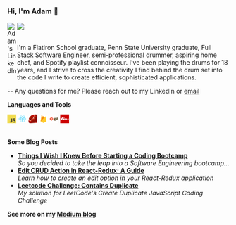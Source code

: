 ### Hi, I'm Adam 👋
<a href="https://www.linkedin.com/in/adam-h-james/">
  <img align="left" alt="Adam's LinkedIn" width="22px" src="https://raw.githubusercontent.com/peterthehan/peterthehan/master/assets/linkedin.svg" />
</a>
<a href="https://open.spotify.com/user/a_james324?si=0e7532a7a124444b">
  <img align="left" alt"Adam's Spotify" width="22px" src="https://raw.githubusercontent.com/peterthehan/peterthehan/master/assets/spotify.svg" />
</a>
<br>
<br>


I'm a Flatiron School graduate, Penn State University graduate, Full Stack Software Engineer, semi-professional drummer, aspiring home chef, and Spotify playlist connoisseur. I've been playing the drums for 18 years, and I strive to cross the creativity I find behind the drum set into the code I write to create efficient, sophisticated applications.

-- Any questions for me? Please reach out to my LinkedIn or [email](mailto:11ahj11@gmail.com)

**Languages and Tools**

<code><img height="20" src="https://raw.githubusercontent.com/github/explore/80688e429a7d4ef2fca1e82350fe8e3517d3494d/topics/javascript/javascript.png"></code>
<code><img height="20" src="https://raw.githubusercontent.com/github/explore/80688e429a7d4ef2fca1e82350fe8e3517d3494d/topics/react/react.png"></code>
<code><img height="20" src="https://raw.githubusercontent.com/github/explore/80688e429a7d4ef2fca1e82350fe8e3517d3494d/topics/ruby/ruby.png"></code>
<code><img height="20" src="https://raw.githubusercontent.com/github/explore/80688e429a7d4ef2fca1e82350fe8e3517d3494d/topics/firebase/firebase.png"></code>
<code><img height="20" src="https://raw.githubusercontent.com/github/explore/80688e429a7d4ef2fca1e82350fe8e3517d3494d/topics/git/git.png"></code>
<code><img height="20" src="https://raw.githubusercontent.com/github/explore/80688e429a7d4ef2fca1e82350fe8e3517d3494d/topics/rails/rails.png"></code>
<br>
<br>

**Some Blog Posts**
<ul>
  <li><a href="https://adamjames-29088.medium.com/things-i-wish-i-knew-before-starting-a-coding-bootcamp-c7058b417635"><b>Things I Wish I Knew Before Starting a Coding Bootcamp</b></a><br><i>So you decided to take the leap into a Software Engineering bootcamp...</i>
  <li><a href="https://adamjames-29088.medium.com/edit-crud-action-in-react-redux-a-guide-153cb149dd8e"><b>Edit CRUD Action in React-Redux: A Guide</b></a><br><i>Learn how to create an edit option in your React-Redux application</i>
  <li><a href="https://adamjames-29088.medium.com/leetcode-contains-duplicate-ad47a71baa3a"><b>Leetcode Challenge: Contains Duplicate</b></a><br><i>My solution for LeetCode's Create Duplicate JavaScript Coding Challenge</i>
</ul>
<p><b>See more on my <a href="https://adamjames-29088.medium.com/">Medium blog</a></b></p>

<!--
**ah-james/ah-james** is a ✨ _special_ ✨ repository because its `README.md` (this file) appears on your GitHub profile. 

Here are some ideas to get you started:

- 🔭 I’m currently working on ...
- 🌱 I’m currently learning ...
- 👯 I’m looking to collaborate on ...
- 🤔 I’m looking for help with ...
- 💬 Ask me about ...
- 📫 How to reach me: ...
- 😄 Pronouns: ...
- ⚡ Fun fact: ...
-->
